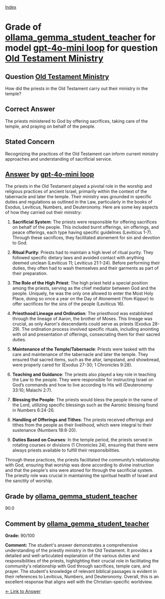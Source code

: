 
[Index](../../../../index.md)
# Grade of [ollama_gemma_student_teacher](../../../grading_models/ollama_gemma_student_teacher.md) for model [gpt-4o-mini loop](../../../answering_models/gpt-4o-mini_loop.md) for question [Old Testament Ministry](../../../questions/Old_Testament_Ministry.md)

## Question [Old Testament Ministry](../../../questions/Old_Testament_Ministry.md)
How did the priests in the Old Testament carry out their ministry in the temple?

## Correct Answer
The priests ministered to God by offering sacrifices, taking care of the temple, and praying on behalf of the people.

## Stated Concern
Recognizing the practices of the Old Testament can inform current ministry approaches and understanding of sacrificial service.

## [Answer](../Old_Testament_Ministry.md) by [gpt-4o-mini loop](../../../answering_models/gpt-4o-mini_loop.md)
The priests in the Old Testament played a pivotal role in the worship and religious practices of ancient Israel, primarily within the context of the tabernacle and later the temple. Their ministry was grounded in specific duties and regulations as outlined in the Law, particularly in the books of Exodus, Leviticus, Numbers, and Deuteronomy. Here are some key aspects of how they carried out their ministry:

1. **Sacrificial System**: The priests were responsible for offering sacrifices on behalf of the people. This included burnt offerings, sin offerings, and peace offerings, each type having specific guidelines (Leviticus 1-7). Through these sacrifices, they facilitated atonement for sin and devotion to God.

2. **Ritual Purity**: Priests had to maintain a high level of ritual purity. They followed specific dietary laws and avoided contact with anything deemed unclean (Leviticus 11; Leviticus 21:1-24). Before performing their duties, they often had to wash themselves and their garments as part of their preparation.

3. **The Role of the High Priest**: The high priest held a special position among the priests, serving as the chief mediator between God and the people. Uniquely, he was the only one allowed to enter the Most Holy Place, doing so once a year on the Day of Atonement (Yom Kippur) to offer sacrifices for the sins of the people (Leviticus 16).

4. **Priesthood Lineage and Ordination**: The priesthood was established through the lineage of Aaron, the brother of Moses. This lineage was crucial, as only Aaron's descendants could serve as priests (Exodus 28-29). The ordination process involved specific rituals, including anointing with oil and presentation of offerings, consecrating them for their sacred duties.

5. **Maintenance of the Temple/Tabernacle**: Priests were tasked with the care and maintenance of the tabernacle and later the temple. They ensured that sacred items, such as the altar, lampstand, and showbread, were properly cared for (Exodus 27-30; 1 Chronicles 9:28).

6. **Teaching and Guidance**: The priests also played a key role in teaching the Law to the people. They were responsible for instructing Israel on God’s commands and how to live according to His will (Deuteronomy 33:10; Malachi 2:7).

7. **Blessing the People**: The priests would bless the people in the name of the Lord, utilizing specific blessings such as the Aaronic blessing found in Numbers 6:24-26.

8. **Handling of Offerings and Tithes**: The priests received offerings and tithes from the people as their livelihood, which were integral to their sustenance (Numbers 18:8-20).

9. **Duties Based on Courses**: In the temple period, the priests served in rotating courses or divisions (1 Chronicles 24), ensuring that there were always priests available to fulfill their responsibilities.

Through these practices, the priests facilitated the community’s relationship with God, ensuring that worship was done according to divine instruction and that the people's sins were atoned for through the sacrificial system. The priestly role was crucial in maintaining the spiritual health of Israel and the sanctity of worship.

## Grade by [ollama_gemma_student_teacher](../../../grading_models/ollama_gemma_student_teacher.md)
90.0

## Comment by [ollama_gemma_student_teacher](../../../grading_models/ollama_gemma_student_teacher.md)
**Grade:** 90/100

**Comment:** The student's answer demonstrates a comprehensive understanding of the priestly ministry in the Old Testament. It provides a detailed and well-articulated explanation of the various duties and responsibilities of the priests, highlighting their crucial role in facilitating the community's relationship with God through sacrifices, temple care, and prayer. The student's knowledge of relevant biblical passages is evident in their references to Leviticus, Numbers, and Deuteronomy. Overall, this is an excellent response that aligns well with the Christian-specific worldview.

[&lt;- Link to Answer](../Old_Testament_Ministry.md)
